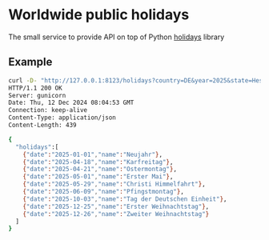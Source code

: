# Worldwide public holidays
The small service to provide API on top of Python [holidays](https://github.com/vacanza/holidays) library

## Example
```bash
curl -D- "http://127.0.0.1:8123/holidays?country=DE&year=2025&state=Hessen"
HTTP/1.1 200 OK
Server: gunicorn
Date: Thu, 12 Dec 2024 08:04:53 GMT
Connection: keep-alive
Content-Type: application/json
Content-Length: 439

{
  "holidays":[
    {"date":"2025-01-01","name":"Neujahr"},
    {"date":"2025-04-18","name":"Karfreitag"},
    {"date":"2025-04-21","name":"Ostermontag"},
    {"date":"2025-05-01","name":"Erster Mai"},
    {"date":"2025-05-29","name":"Christi Himmelfahrt"},
    {"date":"2025-06-09","name":"Pfingstmontag"},
    {"date":"2025-10-03","name":"Tag der Deutschen Einheit"},
    {"date":"2025-12-25","name":"Erster Weihnachtstag"},
    {"date":"2025-12-26","name":"Zweiter Weihnachtstag"}
  ]
}
```